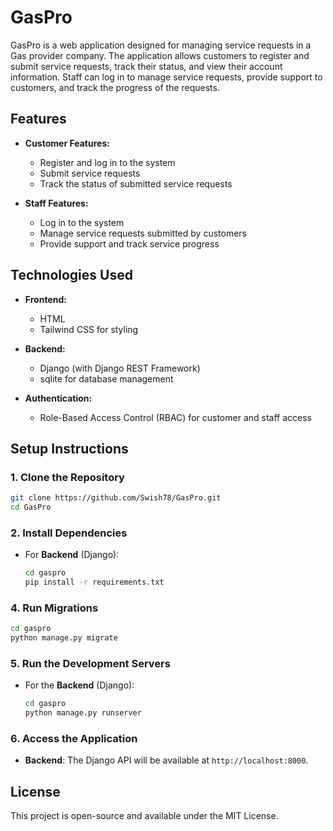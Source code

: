 # GasPro

GasPro is a web application designed for managing service requests in a Gas provider company. The application allows customers to register and submit service requests, track their status, and view their account information. Staff can log in to manage service requests, provide support to customers, and track the progress of the requests.

## Features

- **Customer Features:**
  - Register and log in to the system
  - Submit service requests
  - Track the status of submitted service requests

- **Staff Features:**
  - Log in to the system
  - Manage service requests submitted by customers
  - Provide support and track service progress

## Technologies Used

- **Frontend:**
  - HTML
  - Tailwind CSS for styling

- **Backend:**
  - Django (with Django REST Framework)
  - sqlite for database management

- **Authentication:**
  - Role-Based Access Control (RBAC) for customer and staff access

## Setup Instructions

### 1. Clone the Repository

```bash
git clone https://github.com/Swish78/GasPro.git
cd GasPro
```

### 2. Install Dependencies

- For **Backend** (Django):
  ```bash
  cd gaspro
  pip install -r requirements.txt
  ```

### 4. Run Migrations

```bash
cd gaspro
python manage.py migrate
```

### 5. Run the Development Servers

- For the **Backend** (Django):
  ```bash
  cd gaspro
  python manage.py runserver
  ```


### 6. Access the Application

- **Backend**: The Django API will be available at `http://localhost:8000`.

## License

This project is open-source and available under the MIT License.